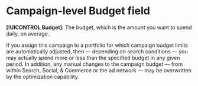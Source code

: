 # Campaign-level Budget field

**[!UICONTROL Budget]:** The budget, which is the amount you want to spend daily, on average.

If you assign this campaign to a portfolio for which campaign budget limits are automatically adjusted, then &mdash; depending on search conditions &mdash; you may actually spend more or less than the specified budget in any given period. In addition, any manual changes to the campaign budget &mdash; from within Search, Social, & Commerce or the ad network &mdash; may be overwritten by the optimization capability.

